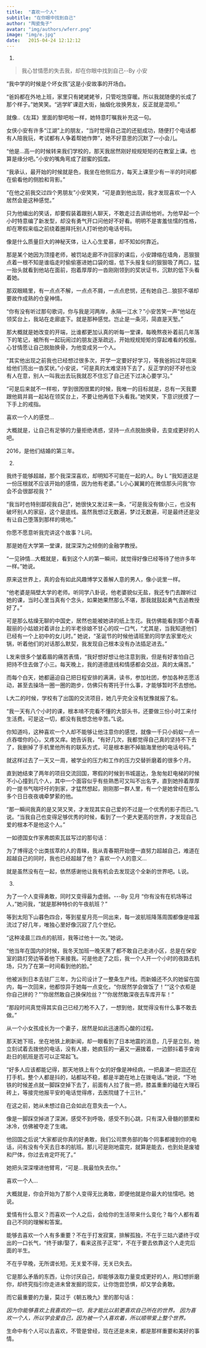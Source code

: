 ```yaml
---
title:  "喜欢一个人"
subtitle: "在你眼中找到自己"
author: "陶瓷兔子"
avatar: "img/authors/wferr.png"
image: "img/e.jpg"
date:   2015-04-24 12:12:12
---
```


1.

> 我心甘情愿的失去我，却在你眼中找到自己--By 小安

“我中学的时候是个坏女孩”这是小安故事的开场白。

“爸妈都在外地上班，家里只有姥姥姥爷，只管吃饱穿暖。所以我就随便的长成了那个样子。”她笑笑。“逃学旷课逛大街，抽烟化妆换男友，反正就是混呗。”

就像..《左耳》里面的黎吧啦一样，她特意叮嘱我补充这一句。

女侠小安有许多“江湖”上的朋友，“当时觉得自己混的还挺成功，随便打个电话都有人陪我玩，考试都有人争着帮她作弊”，她不好意思的沉默了一小会儿。

“他是...高一的时候转来我们学校的，那天我居然刚好规规矩矩的在教室上课。也算是缘分吧。”小安的嘴角弯成了甜蜜的弧度。

“我承认，最开始的时候就是色，我坐在他侧后方，每天上课至少有一半的时间都在偷看他的侧脸和背影。”

“在他之前我交过四个男朋友”小安笑笑，“可是直到他出现，我才发现喜欢一个人居然会是这种感觉。”

只为他编出的笑话，却要假装着跟别人聊天，不敢走过去讲给他听。为他早起一个小时特意编了新发型，却没有勇气开口问他好不好看。明明不是害羞怯懦的性格，却在寒假来临之前绕着圈拜托别人打听他的电话号码。

像是什么质量巨大的神秘天体，让人心生爱慕，却不知如何靠近。

那是某个她因为顶撞老师，被罚站走廊不许回家的课后，小安蹲缩在墙角，恶狠狠点着一根不知是谁临走时偷偷塞进她口袋的烟，低下头报复似的狠狠吸了两口，猛一抬头就看到他站在面前，抱着厚厚的一沓刚刚领到的奖状证书，沉默的低下头看着她。

那双眼睛里，有一点点不解，一点点不屑，一点点悲悯，还有她自己...狼狈不堪却要故作成熟的仓皇神情。

“你有没有听过那句歌词，你与我是河两岸，永隔一江水？”小安苦笑一声“他站在领奖台上，我站在走廊底下。就是那种感觉。岂止是一条河，简直是天堑。”

那大概就是她改变的开端，比谁都更加认真的听每一堂课，每晚熬夜补着前几年落下的笔记，被所有一起玩闹过的朋友逐渐疏远，开始规规矩矩的穿起难看的校服。心甘情愿让自己脱胎换骨，为他变成另一个人。

“其实他出现之前我也已经想过很多次，开学一定要好好学习，等我爸妈过年回来给他们亮出一沓奖状。”小安说，“可是真的太难坚持下去了，反正学的好不好也没有人在意，别人一叫我出去玩我就忍不住忘了自己还下过决心要学习。”

“可是后来就不一样啦，学到很困很累的时候，我唯一的目标就是，总有一天我要跟他肩并肩一起站在领奖台上，不要让他再低下头看我。”她笑笑，下意识抚摸了一下手上的戒指。

喜欢一个人的感觉...

大概就是，让自己有足够的力量拒绝诱惑，坚持一点点脱胎换骨，去变成更好的人吧。

2016，是他们结婚的第三年。

2.

我终于能够超越，那个我深深喜欢，却明知不可能在一起的人。By L
“我知道这是一份压根就不应该开始的感情，因为他有老婆。” L小心翼翼的在微信那头问我“你会不会很鄙视我？”

“我当时也特别鄙视我自己”，她很快又发过来一条，“可是我没有做小三，也没有破坏别人的家庭，这个是底线。虽然我想过无数遍，梦过无数遍，可是最终还是没有让自己堕落到那样的境地。”

你愿不愿意听我完讲这个故事？L问。

那是她在大学第一堂课，就深深为之倾倒的金融学教授。

“一见钟情...大概就是，看到这个人的第一瞬间，就觉得好像已经等待了他许多年一样。”她说。

原来这世界上，真的会有如此风趣博学又善解人意的男人，像小说里一样。

“他老婆是隔壁大学的老师。听同学八卦说，他老婆貌似无盐，我还专门去蹭听过她的课，当时心里当真有个念头，如果她果然那么不堪，那我就鼓起勇气去追教授好了。”

可是那么枯燥无聊的中国史，居然也能被她讲的纸上生花。我仿佛能看到那个青春靓丽的小姑娘对着讲台上的半老徐娘不甘心的叹一口气，“尤其是，当我知道他们已经有一个上初中的女儿时。” 她说，“圣诞节的时候他请班里的同学去家里吃火锅，听着他们的对话那么默契，我发现自己根本没有办法插足进去。”

L发来很多个皱着眉的痛苦表情，“我好想好想让他注意到我，但是有好害怕自己把持不住去做了小三。每天晚上，我的道德底线和情感都会交战，真的太痛苦。”

而每个白天，她都逼迫自己把日程安排的满满，读书，参加社团，参加各种志愿活动，甚至去操场一圈一圈的跑步，仿佛只有寄托于什么事，才能够暂时不去想他。

L大二的时候，学校有了出国的交流项目，她几乎完全没有犹豫就报了名。

“我一天有八个小时的课，根本啃不完看不懂的大部头书，还要做三份小时工来付生活费。可是这一切，都没有我想念他辛苦。”L说。

你知道吗，这种喜欢一个人却不能够让他注意你的感觉，就像一千只小蚂蚁一点一点吞噬你的心，又疼又痒。她告诉我，“有好几次，我都觉得自己真的坚持不下去了，我删掉了手机里他所有的联系方式，可是根本删不掉脑海里他的电话号码。”

就这样过去了一天又一周，被学业的压力和工作的压力交替折磨着的很多个月。

直到她结束了两年的项目交流回国，寒假的时候到书城遛达，急匆匆赶电梯的时候不小心撞到几个人，其中一个面容似乎有些熟悉可又叫不出名字，直到她拎着厚厚的一提书气喘吁吁的到家，才猛然想起，刚刚那一群人里，有一个是她曾经在那么多个日日夜夜魂牵梦萦的他。

“那一瞬间我真的是又哭又笑，才发现其实自己爱的不过是一个优秀的影子而已。”L说。“当我自己也变得足够优秀的时候，看到了一个更大更高的世界，才发现自己爱的根本不是他这个人。”

一如德国女作家弗朗索瓦兹写过的那句话：

为了博得这个出类拔萃的人的青睐，我从青春期开始便一直努力超越自己，难道在超越自己的同时，我也已经超越了他？
喜欢一个人的意义...

就是虽然没有在一起，依然感谢他让我有机会去发现这个全新的世界吧。L说。

3.

为了一个人变得勇敢，同时又变得最为虚弱。---By 见月
“你有没有在机场等过人，”她问我，“就是那种特价的午夜航班？”

等到太阳下山暮色四合，等到星星月亮一同出来，每一波航班降落周围都像是喧嚣流过了好几年，唯独心里好像沉寂了几个世纪。

“这种凌晨三四点的航班，我等过他十一次。”她说。

“他当年在国内的时候，我冬天加班一晚天黑了都不敢自己走进小区，总是在保安室的路灯旁边等着他下来接我。可是他走了之后，我一个人开一个小时的夜路去机场，只为了在第一时间看到他的脸。”

他被派到日本去驻厂三年，为公司设计了一整条生产线。而新婚还不久的她留在国内，每一次回来，他都惊异于她每一点变化，“你居然学会做饭了！”“这个衣柜是你自己拼的？”“你居然敢自己换保险丝？”“你居然敢深夜去车库开车！”

“那段时间真觉得其实自己已经刀枪不入了，一想到他，就觉得没有什么事不敢去做。”

从一个小女孩成长为一个妻子，居然是如此迅速而心酸的过程。

那天她下班，坐在地铁上刷新闻，却一眼看到了日本地震的消息，几乎是立刻，她立刻试着去拨他的电话，没有人接，她疯狂的一遍又一遍拨着，一边颤抖着手查询赴日的航班是否可以正常起飞。

“好多人应该都能记得，那天地铁上有个女的好像是神经病，一把鼻涕一把泪还在打手机，整个人都是抖的，站都站不稳，都是半跪在地上在拨电话。”她说，“下地铁的时候差点就一脚踩空掉下去了，前面有人拉了我一把，膝盖重重的磕在大理石砖上，等接完他报平安的电话觉得疼，去医院缝了十三针。”

在这之前，她从未想过自己会如此在意失去一个人。

像是一脚踩空掉进了深渊，感受不到呼吸，感受不到心跳，只有深入骨髓的颤栗和冰冷，仿佛被夺走了生魂。

他回国之后说“大家都说你真的好勇敢，我们公司票务部的每个同事都接到你的电话，问有没有今天去日本的航班。那儿可是刚地震完，就算是能去，也到处是废墟和尸体，你过去肯定吓死了。”

她把头深深埋进他臂弯，“可是...我最怕失去你。”

喜欢一个人...

大概就是，你会开始为了那个人变得无比勇敢，即便他就是你最大的怯懦吧。她说。

爱情有什么意义？而喜欢一个人之后，会给你的生活带来什么变化？每个人都有着自己不同的理解和答案。

能够去喜欢一个人有多重要？不在于打发寂寞，排解孤独，不在于三姑六婆终于叹出的一口长气，“终于嫁/娶了，看来这孩子正常”，不在于要去依靠这个人走完后面的半生。

不在乎早晚，无所谓长短。无关爱不得，无关已失去。

它是那么矛盾的东西，让你讨厌自己，却能够汲取力量变成更好的人，用幻想折磨你，却终究指引你走进未曾发掘的现实，让你饱尝恐惧，却又学会勇敢。

而它最重要的力量，莫过于《朝五晚九》里的那句话：

*因为你能够喜欢上我喜欢的一切，我才能比以前更喜欢自己所在的世界。*
*因为喜欢一个人，所以学会爱自己，因为被一个人喜欢着，所以顺带爱上整个世界。*

生命中有个人可以去喜欢，不管是曾经，现在还是未来，都是那样重要和美好的事情。